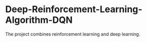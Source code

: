 # Deep-Reinforcement-Learning-Algorithm-DQN
The project combines reinforcement learning and deep learning.
